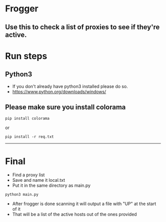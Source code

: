 # Frogger

## Use this to check a list of proxies to see if they're active.

# Run steps

## Python3
- If you don't already have python3 installed please do so.
- https://www.python.org/downloads/windows/ 
  
## Please make sure you install colorama

```
pip install colorama
```
or
```
pip install -r req.txt
```
---

# Final
- Find a proxy list
- Save and name it local.txt
- Put it in the same directory as main.py

```
python3 main.py
```
- After frogger is done scanning it will output a file with "UP" at the start of it
- That will be a list of the active hosts out of the ones provided

